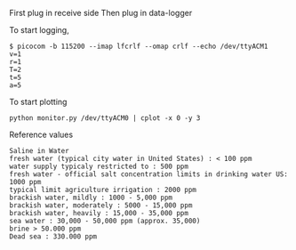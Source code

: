 First plug in receive side
Then plug in data-logger

To start logging,

    $ picocom -b 115200 --imap lfcrlf --omap crlf --echo /dev/ttyACM1
    v=1
    r=1
    T=2
    t=5
    a=5

To start plotting

    python monitor.py /dev/ttyACM0 | cplot -x 0 -y 3

Reference values

    Saline in Water
    fresh water (typical city water in United States) : < 100 ppm
    water supply typicaly restricted to : 500 ppm
    fresh water - official salt concentration limits in drinking water US: 1000 ppm
    typical limit agriculture irrigation : 2000 ppm
    brackish water, mildly : 1000 - 5,000 ppm
    brackish water, moderately : 5000 - 15,000 ppm
    brackish water, heavily : 15,000 - 35,000 ppm
    sea water : 30,000 - 50,000 ppm (approx. 35,000)
    brine > 50.000 ppm
    Dead sea : 330.000 ppm
